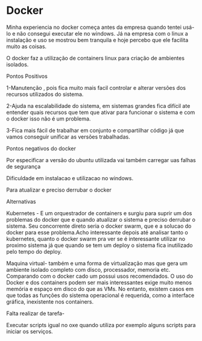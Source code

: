 # Docker
Minha experiencia no docker começa antes da empresa quando tentei usá-lo e não consegui executar ele no windows.
Já na empresa com o linux a instalação e uso se mostrou bem tranquila e hoje percebo que ele facilita muito as coisas.

O docker faz a utilização de containers linux para criação de ambientes isolados.

Pontos Positivos

1-Manutenção , pois fica muito mais facil controlar e alterar versões dos recursos utilizados do sistema.

2-Ajuda na escalabilidade do sistema, em sistemas grandes fica difícil ate entender quais recursos que tem que ativar para funcionar o sistema e com o docker isso não é um problema.

3-Fica mais fácil de trabalhar em conjunto e compartilhar código já que vamos conseguir unificar as versões trabalhadas.



Pontos negativos do docker

Por especificar a versão do ubuntu utilizada vai também carregar uas falhas de segurança

Dificuldade em instalacao e utilizacao no windows. 

Para atualizar e preciso derrubar o docker 

Alternativas

Kubernetes - E um orquestrador de containers e surgiu para suprir um dos problemas do docker que e quando atualizar o sistema e preciso derrubar o sistema.
Seu concorrente direto seria o docker swarm, que e a solucao do docker para esse problema.Acho interessante depois até analisar tanto o kubernetes, quanto o docker swarm pra ver se é interessante utilizar no proximo sistema já que quando se tem um deploy o sistema fica inutilizado pelo tempo do deploy.

Maquina virtual- também e uma forma de virtualização mas que gera um ambiente isolado completo com disco, processador, memoria etc.
Comparando com o docker cado um possui usos recomendados. O uso do Docker e dos containers podem ser mais interessantes exige muito menos memória e espaço em disco do que as VMs. No entanto, existem casos em que todas as funções do sistema operacional é requerida, como a interface gráfica, inexistente nos containers.

Falta realizar de tarefa- 

Executar scripts igual no oxe quando utiliza por exemplo alguns scripts para iniciar os serviços.
